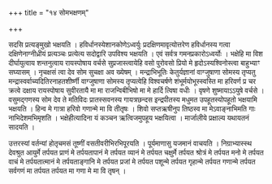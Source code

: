 +++
title = "१४ सोमभक्षणम्"

+++

सदसि प्रत्यङ्मुखो भक्षयति । हविर्धानस्येशानकोणेऽध्वर्युः प्रदक्षिणमावृत्योत्तरेण हविर्धानस्य गत्वा दक्षिणेनाग्नीध्रीयं प्रत्यञ्चः प्रत्येत्य सदोद्वारि उपविश्य भक्षयति । एवं सर्वत्र गमनप्रकारोऽध्वर्योः । भक्षेहि मा विश दीर्घायुत्वाय शन्तनुत्वाय रायस्पोषाय वर्चसे सुप्रजास्त्वायेहि वसो पुरोवसो प्रियो मे हृदोऽस्यश्विनोस्त्वा बाहुभ्याꣳ सघ्यासम् । नृचक्षसं त्वा देव सोम सुचक्षा अव ख्येषम् । मन्द्राभिभूतिः केतुर्यज्ञानां वाग्जुषाणा सोमस्य तृप्यतु मन्द्रास्वर्वाच्यदितिरनाहतशीर्ष्णी वाग्जुषाणा सोमस्य तृप्यत्वेहि विश्वचर्षणे शंभूर्मयोभूस्स्वस्ति मा हरिवर्ण प्र चर क्रत्वे दक्षाय रायस्पोषाय सुवीरतायै मा मा राजन्विबीभिषो मा मे हार्दि त्विषा वधीः । वृषणे शुष्मायाऽऽयुषे वर्चसे । वसुमद्गणस्य सोम देव ते मतिविदः प्रातस्सवनस्य गायत्रछन्दस इन्द्रपीतस्य मधुमत उपहूतस्योपहूतो भक्षयामि भक्षयति । हिन्व मे गात्रा हरिवो गणान्मे मा वि तीतृषः । शिवो सप्तऋषीनुप तिष्ठस्व मा मेऽवाङ्नाभिमति गाः नाभिदेशमभिमृशति । भक्षेहीत्यादिना यं कञ्चन ऋत्विजमुपहूय भक्षयित्वा । मार्जालीये प्रक्षाल्य यथायतनं सादयति ।

उत्तरस्यां वर्तन्यां होतृचमसं तूष्णीं वसतीवरीभिरभिपूरयति । पूर्यमाणासु यजमानं वाचयति । निग्राभ्यास्स्थ देवश्रुत आयुर्मे तर्पयत प्राणं मे तर्पयतापानं मे तर्पयत व्यानं मे तर्पयत चक्षुर्मे तर्पयत श्रोत्रं मे तर्पयत मनो मे तर्पयत वाचं मे तर्पयतात्मानं मे तर्पयताङ्गानि मे तर्पयत प्रजां मे तर्पयत पशून्मे तर्पयत गृहान्मे तर्पयत गणान्मे तर्पयत सर्वगणं मा तर्पयत तर्पयत मा गणा मे मा वि तृषन् ।
